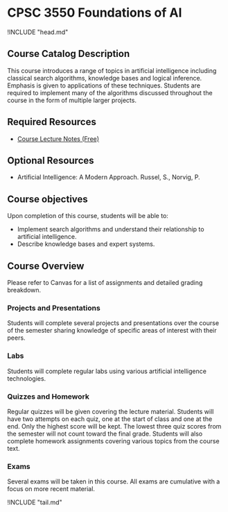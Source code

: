 CPSC 3550 Foundations of AI
===========================

!INCLUDE "head.md"

Course Catalog Description
--------------------------

This course introduces a range of topics in artificial intelligence including classical search algorithms, knowledge bases and logical inference. Emphasis is given to applications of these techniques. Students are required to implement many of the algorithms discussed throughout the course in the form of multiple larger projects.

Required Resources
------------------

- [Course Lecture Notes (Free)](https://jncraton.github.io/artificial-intelligence-cpsc3520/lectures)

Optional Resources
------------------

- Artificial Intelligence: A Modern Approach. Russel, S., Norvig, P.

Course objectives
-----------------

Upon completion of this course, students will be able to:

- Implement search algorithms and understand their relationship to artificial intelligence.
- Describe knowledge bases and expert systems.

Course Overview
---------------

Please refer to Canvas for a list of assignments and detailed grading breakdown.

### Projects and Presentations

Students will complete several projects and presentations over the course of the semester sharing knowledge of specific areas of interest with their peers.

### Labs

Students will complete regular labs using various artificial intelligence technologies.

### Quizzes and Homework

Regular quizzes will be given covering the lecture material. Students will have two attempts on each quiz, one at the start of class and one at the end. Only the highest score will be kept. The lowest three quiz scores from the semester will not count toward the final grade. Students will also complete homework assignments covering various topics from the course text.

### Exams

Several exams will be taken in this course. All exams are cumulative with a focus on more recent material.

!INCLUDE "tail.md"
